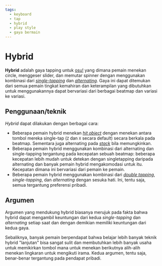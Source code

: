 ```yaml
---
tags:
  - keyboard
  - tap
  - hybrid
  - play style
  - gaya bermain
---
```


# Hybrid

**Hybrid** adalah gaya tapping untuk [osu!](/wiki/Game_mode/osu!) yang dimana pemain menekan circle, menggeser slider, dan memutar spinner dengan menggunakan kombinasi dari [*single-tapping*](/wiki/Play_style/Single-tapping) dan [*alternating*](/wiki/Play_style/Alternating). Gaya ini dapat ditemukan dari semua pemain tingkat kemahiran dan keterampilan yang dibutuhkan untuk menggunakannya dapat bervariasi dari berbagai beatmap dan variasi ke variasi.

## Penggunaan/teknik

*Hybrid* dapat dilakukan dengan berbagai cara:

- Beberapa pemain hybrid menekan [*hit object*](/wiki/Hit_object) dengan menekan antara tombol mereka single-tap (`Z` dan `X` secara default) secara berkala pada beatmap. Sementara juga alternating pada [*stack*](/wiki/Mapping_Techniques/Stack) bila memungkinkan.
- Beberapa pemain hybrid menggunakan kombinasi dari alternating dan single-tapping tergantung pada kecepatan sebuah beatmap: beberapa kecepatan lebih mudah untuk detekan dengan singletapping daripada alternating dan banyak pemain hybrid mengakomodasi untuk itu. Kecepatan dimana ini bervariasi dari pemain ke pemain.
- Beberapa pemain hybrid menggunakan kombinasi dari [*double tapping*](/wiki/Play_style/Double_tapping), *single-tapping*, dan *alternating* dengan sesuka hati. Ini, tentu saja, semua tergantung preferensi pribadi.

## Argumen

Argumen yang mendukung hybrid biasanya merujuk pada fakta bahwa hybrid dapat mengambil keuntungan dari kedua *single-tapping* dan *alternating* setiap saat dan dengan demikian memiliki keuntungan dari kedua gaya.

Sebaliknya, banyak pemain berpendapat bahwa belajar lebih banyak teknik hybrid "lanjutan" bisa sangat sulit dan membutuhkan lebih banyak usaha untuk memikirkan tombol mana untuk menekan berikutnya alih-alih menekan lingkaran untuk mengikuti irama. Kedua argumen, tentu saja, benar-benar tergantung pada pendapat pribadi.
